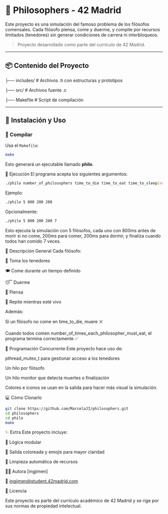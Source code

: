 # 🍝 Philosophers - 42 Madrid

Este proyecto es una simulación del famoso problema de los filósofos comensales. Cada filósofo piensa, come y duerme, y compite por recursos limitados (tenedores) sin generar condiciones de carrera ni interbloqueos.

> Proyecto desarrollado como parte del currículo de 42 Madrid.

---

## 📦 Contenido del Proyecto

├── includes/ # Archivos .h con estructuras y prototipos

├── src/ # Archivos fuente .c

├── Makefile # Script de compilación


---

## 🚀 Instalación y Uso

### 🔧 Compilar

Usa el `Makefile`:

```bash
make
```
Esto generará un ejecutable llamado **philo**.

🧪 Ejecución
El programa acepta los siguientes argumentos:

```bash
./philo number_of_philosophers time_to_die time_to_eat time_to_sleep[number_of_times_each_philosopher_must_eat]
```

Ejemplo:
```bash 
./philo 5 800 200 200
```
Opcionalmente:

```bash
./philo 5 800 200 200 7
```

Esto ejecuta la simulación con 5 filósofos, cada uno con 800ms antes de morir si no come, 200ms para comer, 200ms para dormir, y finaliza cuando todos han comido 7 veces.

🧠 Descripción General
Cada filósofo:

🥢 Toma los tenedores

🍽️ Come durante un tiempo definido

😴 Duerme

🤔 Piensa

🔁 Repite mientras esté vivo

Además:

Si un filósofo no come en time_to_die, muere ☠️

Cuando todos comen number_of_times_each_philosopher_must_eat, el programa termina correctamente ✅

🧵 Programación Concurrente
Este proyecto hace uso de:

pthread_mutex_t para gestionar acceso a los tenedores

Un hilo por filósofo

Un hilo monitor que detecta muertes o finalización

Colores e iconos se usan en la salida para hacer más visual la simulación.

💻 Cómo Clonarlo

```bash
git clone https://github.com/MarcelaJI/philosophers.git
cd philosophers
cd philo
make
```
✨ Extra
Este proyecto incluye:

🧠 Lógica modular

🎨 Salida coloreada y emojis para mayor claridad

🧼 Limpieza automática de recursos

👨‍💻 Autora
[ingjimen]

📧 ingjimen@student.42madrid.com

📜 Licencia

Este proyecto es parte del currículo académico de 42 Madrid y se rige por sus normas de propiedad intelectual.